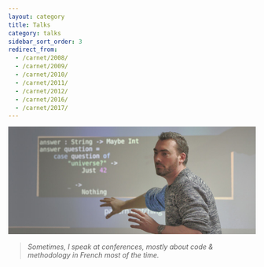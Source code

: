 ```yaml
---
layout: category
title: Talks
category: talks
sidebar_sort_order: 3
redirect_from:
  - /carnet/2008/
  - /carnet/2009/
  - /carnet/2010/
  - /carnet/2011/
  - /carnet/2012/
  - /carnet/2016/
  - /carnet/2017/
---
```


![illustration](/static/img/talks.png)

> *Sometimes, I speak at conferences, mostly about code & methodology in French
most of the time.*
